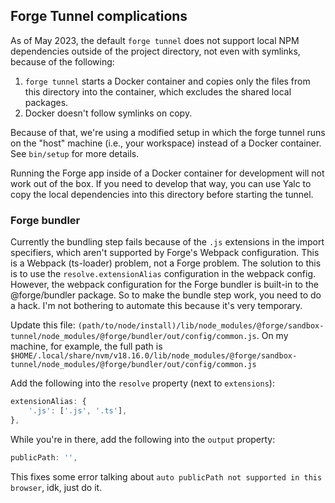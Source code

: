 ## Forge Tunnel complications

As of May 2023, the default `forge tunnel` does not support local NPM dependencies outside of the project directory, not even with symlinks, because of the following:

1. `forge tunnel` starts a Docker container and copies only the files from this directory into the container, which excludes the shared local packages.
2. Docker doesn't follow symlinks on copy.

Because of that, we're using a modified setup in which the forge tunnel runs on the "host" machine (i.e., your workspace) instead of a Docker container. See `bin/setup` for more details.

Running the Forge app inside of a Docker container for development will not work out of the box. If you need to develop that way, you can use Yalc to copy the local dependencies into this directory before starting the tunnel.

### Forge bundler

Currently the bundling step fails because of the `.js` extensions in the import specifiers, which aren't supported by Forge's Webpack configuration. This is a Webpack (ts-loader) problem, not a Forge problem. The solution to this is to use the `resolve.extensionAlias` configuration in the webpack config. However, the webpack configuration for the Forge bundler is built-in to the @forge/bundler package. So to make the bundle step work, you need to do a hack. I'm not bothering to automate this because it's very temporary.

Update this file: `(path/to/node/install)/lib/node_modules/@forge/sandbox-tunnel/node_modules/@forge/bundler/out/config/common.js`. On my machine, for example, the full path is `$HOME/.local/share/nvm/v18.16.0/lib/node_modules/@forge/sandbox-tunnel/node_modules/@forge/bundler/out/config/common.js`

Add the following into the `resolve` property (next to `extensions`):

```js
extensionAlias: {
    '.js': ['.js', '.ts'],
},
```

While you're in there, add the following into the `output` property:

```js
publicPath: '',
```

This fixes some error talking about `auto publicPath not supported in this browser`, idk, just do it.
